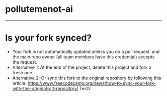 # pollutemenot-ai



---
# Is your fork synced?
- Your fork is not automatically updated unless you do a pull request, and the main repo owner (all team members have this credential) accepts the request. 
- Alternative 1: At the end of the project, delete this project and fork a fresh one. 
- Alternative 2: Or sync this fork to the original repository by following this article:
  https://www.freecodecamp.org/news/how-to-sync-your-fork-with-the-original-git-repository/
  Test2
